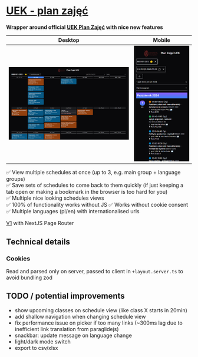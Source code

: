 # [UEK - plan zajęć](https://uek-planzajec-v2.pages.dev/)

**Wrapper around official [UEK Plan Zajęć](https://planzajec.uek.krakow.pl) with nice new features**

| Desktop                                            | Mobile                                            |
| -------------------------------------------------- | ------------------------------------------------- |
| ![Schedule agenda view on desktop](docs/docs1.png) | ![Schedule agenda view on mobile](docs/docs2.png) |

✅ View multiple schedules at once (up to 3, e.g. main group + language groups)  
✅ Save sets of schedules to come back to them quickly (if just keeping a tab open or making a bookmark in the browser is too hard for you)  
✅ Multiple nice looking schedules views  
✅ 100% of functionality works without JS
✅ Works without cookie consent
✅ Multiple languages (pl/en) with internationalised urls

[V1](https://github.com/szczursonn/uek-planzajec) with NextJS Page Router

## Technical details

### Cookies

Read and parsed only on server, passed to client in `+layout.server.ts` to avoid bundling zod

## TODO / potential improvements

-   show upcoming classes on schedule view (like class X starts in 20min)
-   add shallow navigation when changing schedule view
-   fix performance issue on picker if too many links (~300ms lag due to inefficient link translation from paraglidejs)
-   snackbar: update message on language change
-   light/dark mode switch
-   export to csv/xlsx
